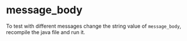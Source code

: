 # message_body 

To test with different messages change the string value of `message_body`, recompile the java file and run it.
